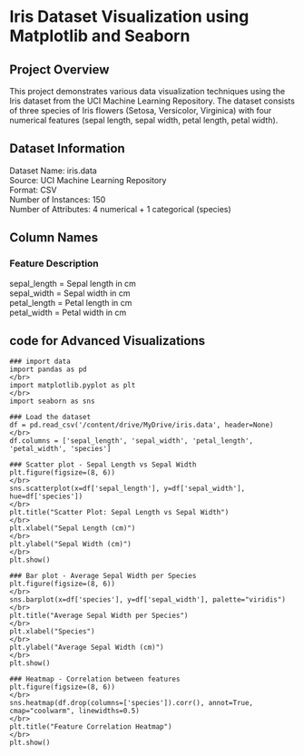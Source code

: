 # Iris Dataset Visualization using Matplotlib and Seaborn
## Project Overview
This project demonstrates various data visualization techniques using the Iris dataset from the UCI Machine Learning Repository. The dataset consists of three species of Iris flowers (Setosa, Versicolor, Virginica) with four numerical features (sepal length, sepal width, petal length, petal width).

## Dataset Information
Dataset Name: iris.data
</br>
Source: UCI Machine Learning Repository
</br>
Format: CSV
</br>
Number of Instances: 150
</br>
Number of Attributes: 4 numerical + 1 categorical (species)
## Column Names
### Feature	Description
sepal_length = Sepal length in cm
</br>
sepal_width	= Sepal width in cm
</br>
petal_length	= Petal length in cm
</br>
petal_width =	Petal width in cm
## code for Advanced Visualizations
```
### import data
import pandas as pd
</br>
import matplotlib.pyplot as plt
</br>
import seaborn as sns

### Load the dataset
df = pd.read_csv('/content/drive/MyDrive/iris.data', header=None)
</br>
df.columns = ['sepal_length', 'sepal_width', 'petal_length', 'petal_width', 'species']

### Scatter plot - Sepal Length vs Sepal Width
plt.figure(figsize=(8, 6))
</br>
sns.scatterplot(x=df['sepal_length'], y=df['sepal_width'], hue=df['species'])
</br>
plt.title("Scatter Plot: Sepal Length vs Sepal Width")
</br>
plt.xlabel("Sepal Length (cm)")
</br>
plt.ylabel("Sepal Width (cm)")
</br>
plt.show()

### Bar plot - Average Sepal Width per Species
plt.figure(figsize=(8, 6))
</br>
sns.barplot(x=df['species'], y=df['sepal_width'], palette="viridis")
</br>
plt.title("Average Sepal Width per Species")
</br>
plt.xlabel("Species")
</br>
plt.ylabel("Average Sepal Width (cm)")
</br>
plt.show()

### Heatmap - Correlation between features
plt.figure(figsize=(8, 6))
</br>
sns.heatmap(df.drop(columns=['species']).corr(), annot=True, cmap="coolwarm", linewidths=0.5)
</br>
plt.title("Feature Correlation Heatmap")
</br>
plt.show()
